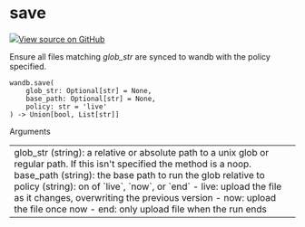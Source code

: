 # save

<!-- Insert buttons and diff -->


[![](https://www.tensorflow.org/images/GitHub-Mark-32px.png)View source on GitHub](https://www.github.com/wandb/client/tree/master/wandb/sdk/wandb_run.py#L945-L1034)




Ensure all files matching *glob_str* are synced to wandb with the policy specified.

<pre class="devsite-click-to-copy prettyprint lang-py tfo-signature-link">
<code>wandb.save(
    glob_str: Optional[str] = None,
    base_path: Optional[str] = None,
    policy: str = &#x27;live&#x27;
) -> Union[bool, List[str]]
</code></pre>



<!-- Placeholder for "Used in" -->


<!-- Tabular view -->
<table>
Arguments
<tr>
<td>
glob_str (string): a relative or absolute path to a unix glob or regular
path.  If this isn't specified the method is a noop.
base_path (string): the base path to run the glob relative to
policy (string): on of `live`, `now`, or `end`
- live: upload the file as it changes, overwriting the previous version
- now: upload the file once now
- end: only upload file when the run ends
</td>
</tr>

</table>

